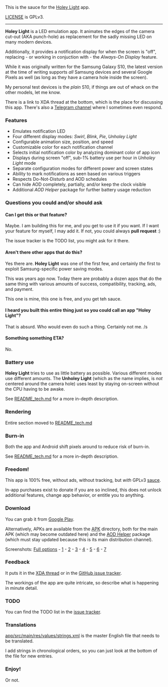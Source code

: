 This is the sauce for the [Holey Light](https://play.google.com/store/apps/details?id=eu.chainfire.holeylight) app.

[LICENSE](./LICENSE) is GPLv3.

---

**Holey Light** is a LED emulation app. It animates the edges of the
camera cut-out (AKA punch-hole) as replacement for the sadly missing
LED on many modern devices.

Additionally, it provides a notification display for when the screen is
"off", replacing - or working in conjuction with - the *Always-On Display*
feature.

While it was originally written for the Samsung Galaxy S10, the latest
version at the time of writing supports *all* Samsung devices and
several Google Pixels as well (as long as they have a camera hole inside
the screen).

My personal test devices is the *plain* S10, if things are out of
whack on the other models, let me know.

There is a link to XDA thread at the bottom, which is the place for
discussing this app. There's also a [Telegram channel](https://t.me/joinchat/I8HshhIHzwrJalUJ)
where I sometimes even respond.

### Features

- Emulates notification LED
- Four different display modes: *Swirl*, *Blink*, *Pie*, *Unholey Light*
- Configurable animation size, position, and speed
- Customizable color for each notification channel
- Selects initial notification color by analyzing dominant color of app icon
- Displays during screen "off", sub-1% battery use per hour in *Unholey Light* mode
- Separate configuration modes for different power and screen states
- Ability to mark notifications as seen based on various triggers
- Respects Do-Not-Disturb and AOD schedules
- Can hide AOD completely, partially, and/or keep the clock visible
- Additional *AOD Helper* package for further battery usage reduction

### Questions you could and/or should ask

#### Can I get this or that feature?

Maybe. I am building this for me, and you get to use it if you want.
If I want your feature for myself, I may add it. If not, you could
always **pull request** :)

The issue tracker is the TODO list, you might ask for it there.

#### Aren't there other apps that do this?

Yes there are. **Holey Light** was one of the first few, and certainly
*the* first to exploit Samsung-specific power saving modes.

This was years ago now. Today there are probably a dozen apps that do
the same thing with various amounts of success, compatibility, tracking,
ads, and payment.

This one is mine, this one is free, and you get teh sauce.

#### I heard you built this entire thing just so you could call an app "Holey Light"?

That is absurd. Who would even do such a thing. Certainly not me. /s 

#### Something something ETA?

No.

### Battery use

**Holey Light** tries to use as little battery as possible. Various
different modes use different amounts. The **Unholey Light** (which
as the name implies, is *not* centered around the camera hole) uses
least by staying on-screen without the CPU having to be awake.

See [README_tech.md](./README_tech.md) for a more in-depth description.

### Rendering

Entire section moved to [README_tech.md](./README_tech.md)

### Burn-in

Both the app and Android shift pixels around to reduce risk of burn-in.

See [README_tech.md](./README_tech.md) for a more in-depth description.

### Freedom!

This app is 100% free, without ads, without tracking, but *with* GPLv3 [sauce](https://github.com/Chainfire/HoleyLight).

In-app purchases exist to donate if you are so inclined, this does not unlock additional features, change app behavior, or entitle you to anything.

### Download

You can grab it from [Google Play](https://play.google.com/store/apps/details?id=eu.chainfire.holeylight).

Alternatively, APKs are available from the [APK](./apks) directory, both
for the main APK (which may become outdated here) and the [AOD Helper](./apks/AODHelper.md)
package (which must stay updated because this is its main distribution
channel).

Screenshots:
[Full options](https://raw.githubusercontent.com/Chainfire/HoleyLight/master/graphics/play/full_options.jpg) -
[1](https://raw.githubusercontent.com/Chainfire/HoleyLight/master/graphics/play/screenshot_v1.00_1.png) -
[2](https://raw.githubusercontent.com/Chainfire/HoleyLight/master/graphics/play/screenshot_v1.00_2.png) -
[3](https://raw.githubusercontent.com/Chainfire/HoleyLight/master/graphics/play/screenshot_v1.00_3.png) -
[4](https://raw.githubusercontent.com/Chainfire/HoleyLight/master/graphics/play/screenshot_v1.00_4.png) -
[5](https://raw.githubusercontent.com/Chainfire/HoleyLight/master/graphics/play/screenshot_v1.00_5.png) -
[6](https://raw.githubusercontent.com/Chainfire/HoleyLight/master/graphics/play/screenshot_v1.00_6.png) -
[7](https://raw.githubusercontent.com/Chainfire/HoleyLight/master/graphics/play/screenshot_v1.00_7.png)

### Feedback

It puts it in the [XDA thread](https://forum.xda-developers.com/galaxy-s10/themes/app-holey-light-t3917675) or in the [GitHub issue tracker](https://github.com/Chainfire/HoleyLight/issues).

The workings of the app are quite intricate, so describe what is happening in minute detail.

### TODO

You can find the TODO list in the [issue tracker](https://github.com/Chainfire/HoleyLight/issues?utf8=%E2%9C%93&q=is%3Aissue).

### Translations

[app/src/main/res/values/strings.xml](./app/src/main/res/values/strings.xml) is the master English file that needs to be translated.

I add strings in chronological orders, so you can just look at the bottom of the file for new entries.

### Enjoy!
Or not.
